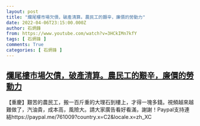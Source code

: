 ```yaml
---
layout: post
title: "爛尾樓市場欠債，破產清算。農民工的艱辛，廉價的勞動力"
date: 2022-04-06T23:15:00.000Z
author: 石炳鋒
from: https://www.youtube.com/watch?v=3HCkIMn7kfY
tags: [ 石炳锋 ]
comments: True
categories: [ 石炳锋 ]
---
```

<!--1649286900000-->
[爛尾樓市場欠債，破產清算。農民工的艱辛，廉價的勞動力](https://www.youtube.com/watch?v=3HCkIMn7kfY)
------

<div>
【重慶】艱苦的農民工，搬一百斤重的大理石到樓上，才得一塊多錢。視頻越來越難做了，汽油貴，成本高，風險大。請大家廣告看好看滿，謝謝！Paypal支持連結https://paypal.me/761009?country.x=C2&locale.x=zh_XC
</div>
